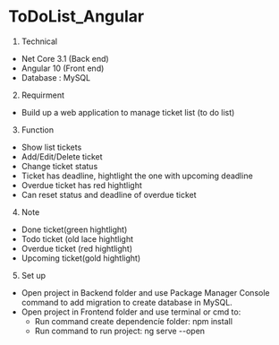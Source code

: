 # ToDoList_Angular

1. Technical 
 - Net Core 3.1 (Back end)
 - Angular 10 (Front end)
 - Database : MySQL

2. Requirment
 - Build up a web application to manage ticket list (to do list)

3. Function
 - Show list tickets
 - Add/Edit/Delete ticket
 - Change ticket status
 - Ticket has deadline, hightlight the one with upcoming deadline
 - Overdue ticket has red hightlight
 - Can reset status and deadline of overdue ticket

4. Note
 - Done ticket(green hightlight)
 - Todo ticket (old lace hightlight
 - Overdue ticket (red hightlight)
 - Upcoming ticket(gold hightlight)
5. Set up
 - Open project in Backend folder and use Package Manager Console command to add migration to create database in MySQL.
 - Open project in Frontend folder and use terminal or cmd to:
   - Run command create dependencíe folder: npm install 
   - Run command to run project: ng serve --open
